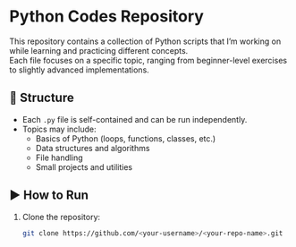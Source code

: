 # Python Codes Repository

This repository contains a collection of Python scripts that I’m working on while learning and practicing different concepts.  
Each file focuses on a specific topic, ranging from beginner-level exercises to slightly advanced implementations.

## 📂 Structure
- Each `.py` file is self-contained and can be run independently.
- Topics may include:
  - Basics of Python (loops, functions, classes, etc.)
  - Data structures and algorithms
  - File handling
  - Small projects and utilities

## ▶️ How to Run
1. Clone the repository:
   ```bash
   git clone https://github.com/<your-username>/<your-repo-name>.git
